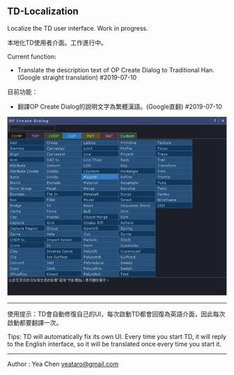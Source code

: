 TD-Localization
---
Localize the TD user interface. Work in progress.

本地化TD使用者介面。工作進行中。


Current function: 

- Translate the description text of OP Create Dialog to Traditional Han. (Google straight translation) #2019-07-10

目前功能： 

- 翻譯OP Create Dialog的說明文字為繁體漢語。(Google直翻) #2019-07-10

![summaries-zh-TW](img/summaries.png)


----------

使用提示：TD會自動修復自己的UI，每次啟動TD都會回復為英語介面，因此每次啟動都要翻譯一次。

Tips: TD will automatically fix its own UI. Every time you start TD, it will reply to the English interface, so it will be translated once every time you start it.

----------

Author : Yea Chen <yeataro@gmail.com>